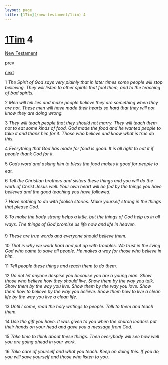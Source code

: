 ```yaml
---
layout: page
title: [1Tim](/new-testament/1tim) 4
---
```


# [1Tim](/new-testament/1tim) 4

[New Testament](/new-testament)


[prev](/new-testament/1tim/1tim-3.html)


[next](/new-testament/1tim/1tim-5.html)

1 _The Spirit of God says very plainly that in later times some people will stop believing.  They will listen to other spirits that fool them, and to the teaching of bad spirits._

2 _Men will tell lies and make people believe they are something when they are not. These men will have made their hearts so hard that they will not know they are doing wrong._

3 _They will teach people that they should not marry. They will teach them not to eat some kinds of food. God made the food and he wanted people to take it and thank him for it.  Those who believe and know what is true do this._

4 _Everything that God has made for food is good. It is all right to eat it if people thank God for it._

5 _Gods word and asking him to bless the food makes it good for people to eat._

6 _Tell the Christian brothers and sisters these things and you will do the work of Christ Jesus well. Your own heart will be fed by the things you have believed and the good teaching you have followed._

7 _Have nothing to do with foolish stories. Make yourself strong in the things that please God._

8 _To make the body strong helps a little, but the things of God help us in all ways. The things of God promise us life now and life in heaven._

9 _These are true words and everyone should believe them._

10 _That is why we work hard and put up with troubles. We trust in the living God who came to save all people. He makes a way for those who believe in him._

11 _Tell people these things and teach them to do them._

12 _Do not let anyone despise you because you are a young man. Show those who believe how they should live. Show them by the way you talk. Show them by the way you live.  Show them by the way you love. Show them how to believe by the way you believe.  Show them how to live a clean life by the way you live a clean life._

13 _Until I come, read the holy writings to people. Talk to them and teach them._

14 _Use the gift you have. It was given to you when the church leaders put their hands on your head and gave you a message from God._

15 _Take time to think about these things. Then everybody will see how well you are going ahead in your work._

16 _Take care of yourself and what you teach. Keep on doing this. If you do, you will save yourself and those who listen to you._

